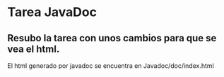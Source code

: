 <h1> Tarea JavaDoc </h1>
<h2> Resubo la tarea con unos cambios para que se vea el html. </h2>

El html generado por javadoc se encuentra en Javadoc/doc/index.html
